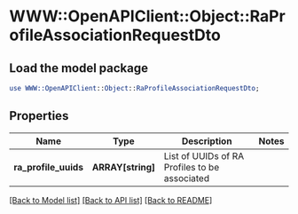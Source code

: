 # WWW::OpenAPIClient::Object::RaProfileAssociationRequestDto

## Load the model package
```perl
use WWW::OpenAPIClient::Object::RaProfileAssociationRequestDto;
```

## Properties
Name | Type | Description | Notes
------------ | ------------- | ------------- | -------------
**ra_profile_uuids** | **ARRAY[string]** | List of UUIDs of RA Profiles to be associated | 

[[Back to Model list]](../README.md#documentation-for-models) [[Back to API list]](../README.md#documentation-for-api-endpoints) [[Back to README]](../README.md)


